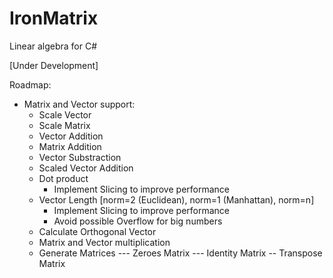 # IronMatrix
Linear algebra for C#

[Under Development]

Roadmap:

- Matrix and Vector support:
  - Scale Vector
  - Scale Matrix
  - Vector Addition
  - Matrix Addition
  - Vector Substraction
  - Scaled Vector Addition
  - Dot product 
    - Implement Slicing to improve performance
  - Vector Length [norm=2 (Euclidean), norm=1 (Manhattan), norm=n]
    - Implement Slicing to improve performance
    - Avoid possible Overflow for big numbers
  - Calculate Orthogonal Vector
  - Matrix and Vector multiplication
  - Generate Matrices
--- Zeroes Matrix
--- Identity Matrix
-- Transpose Matrix

